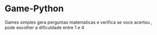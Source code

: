 # Game-Python
 

Games simples gera perguntas matematicas e verifica se voce acertou , pode escolher a dificuldade entre 1 e 4

